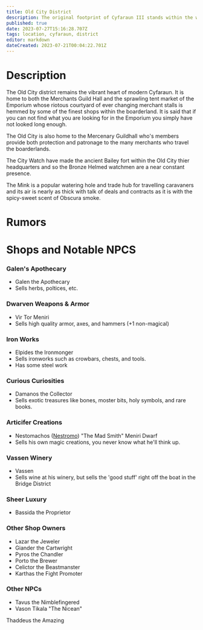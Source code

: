 ```yaml
---
title: Old City District
description: The original footprint of Cyfaraun III stands within the walls of the old city. Many stone structures within this district demonstrate their elven origin though they have been repurposed by their Auran inhabitants.
published: true
date: 2023-07-27T15:16:28.707Z
tags: location, cyfaraun, district
editor: markdown
dateCreated: 2023-07-21T00:04:22.701Z
---
```


# Description
The Old City district remains the vibrant heart of modern Cyfaraun. It is home to both the Merchants Guild Hall and the sprawling tent market of the Emporium whose riotous courtyard of ever changing merchant stalls is hemmed by some of the finest shops within the boarderland. It is said that if you can not find what you are looking for in the Emporium you simply have not looked long enough.

The Old City is also home to the Mercenary Guildhall who's members provide both protection and patronage to the many merchants who travel the boarderlands.

The City Watch have made the ancient Bailey fort within the Old City thier headquarters and so the Bronze Helmed watchmen are a near constant presence.

The Mink is a popular watering hole and trade hub for travelling caravaners and its air is nearly as thick with talk of deals and contracts as it is with the spicy-sweet scent of Obscura smoke.

# Rumors


# Shops and Notable NPCS

### Galen's Apothecary
- Galen the Apothecary
- Sells herbs, poltices, etc.
### Dwarven Weapons & Armor
- Vir Tor Meniri
- Sells high quality armor, axes, and hammers (+1 non-magical)
### Iron Works
- Elpides the Ironmonger
- Sells ironworks such as crowbars, chests, and tools.
- Has some steel work
### Curious Curiosities
- Damanos the Collector 
- Sells exotic treasures like bones, moster bits, holy symbols, and rare books.
### Articifer Creations
- Nestomachos ([Nestromo](/npcs/nestromo)) "The Mad Smith" Meniri Dwarf
- Sells his own magic creations, you never know what he'll think up.

### Vassen Winery
- Vassen
- Sells wine at his winery, but sells the 'good stuff' right off the boat in the Bridge District

### Sheer Luxury
- Bassida the Proprietor

### Other Shop Owners
- Lazar the Jeweler
- Giander the Cartwright
- Pyros the Chandler
- Porto the Brewer
- Celictor the Beastmanster
- Karthas the Fight Promoter

### Other NPCs
- Tavus the Nimblefingered
- Vason Tikala "The Nicean"



Thaddeus the Amazing